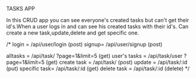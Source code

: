 TASKS APP

In this CRUD app you can see everyone's created tasks but can't get their id's.When a user logs in and can see his created tasks with their id's. Can create a new task,update,delete and get specific one.


/* 
 login =            /api/user/login       (post)
 signup=            /api/user/signup      (post)

 alltasks     =      /api/task/            ?page=1&limit=5  (get)
 user's tasks =      /api/task/user        ?page=1&limit=5  (get)
 create task  =      /api/task/            (post)
 update       =      /api/task/:id         (put)
 specific task=      /api/task/:id         (get)
 delete task  =      /api/task/:id         (delete)
*/